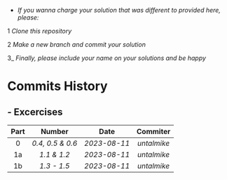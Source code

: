 * _If you wanna charge your solution that was different to provided here, please:_

1 _Clone this repository_

2 _Make a new branch and commit your solution_

3_ _Finally, please include your name on your solutions and be happy_

# Commits History
## - Excercises

| Part | Number | Date | Commiter |
| :---: | :---: | :---: | :---: |
| 0 | _0.4, 0.5 & 0.6_ | _2023-08-11_ | _untalmike_ |
| 1a | _1.1 & 1.2_ | _2023-08-11_ | _untalmike_ |
| 1b | _1.3 - 1.5_ | _2023-08-11_ | _untalmike_ |

